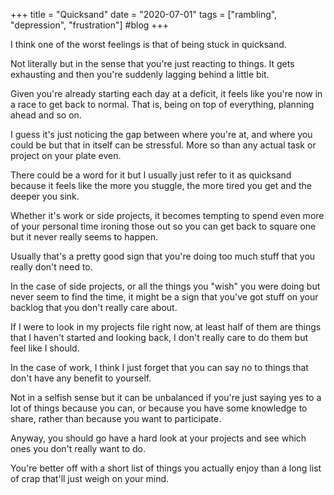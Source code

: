 +++
title = "Quicksand"
date = "2020-07-01"
tags = ["rambling", "depression", "frustration"]
#blog
+++

I think one of the worst feelings is that of being stuck in quicksand.

Not literally but in the sense that you're just reacting to things. It gets exhausting and then you're suddenly lagging behind a little bit.

Given you're already starting each day at a deficit, it feels like you're now in a race to get back to normal. That is, being on top of everything, planning ahead and so on.

I guess it's just noticing the gap between where you're at, and where you could be but that in itself can be stressful. More so than any actual task or project on your plate even.

There could be a word for it but I usually just refer to it as quicksand because it feels like the more you stuggle, the more tired you get and the deeper you sink.

Whether it's work or side projects, it becomes tempting to spend even more of your personal time ironing those out so you can get back to square one but it never really seems to happen.

Usually that's a pretty good sign that you're doing too much stuff that you really don't need to.

In the case of side projects, or all the things you "wish" you were doing but never seem to find the time, it might be a sign that you've got stuff on your backlog that you don't really care about.

If I were to look in my projects file right now, at least half of them are things that I haven't started and looking back, I don't really care to do them but feel like I should.

In the case of work, I think I just forget that you can say no to things that don't have any benefit to yourself.

Not in a selfish sense but it can be unbalanced if you're just saying yes to a lot of things because you can, or because you have some knowledge to share, rather than because you want to participate.

Anyway, you should go have a hard look at your projects and see which ones you don't really want to do.

You're better off with a short list of things you actually enjoy than a long list of crap that'll just weigh on your mind.
